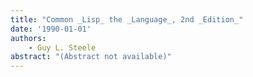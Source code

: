 ```yaml
---
title: "Common _Lisp_ the _Language_, 2nd _Edition_"
date: '1990-01-01'
authors: 
    - Guy L. Steele
abstract: "(Abstract not available)"
---
```


